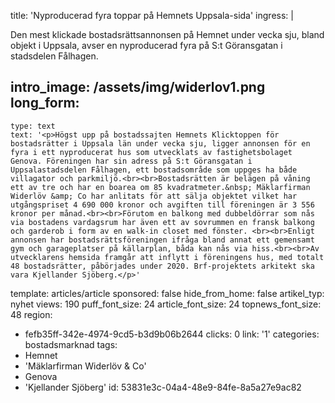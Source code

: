 title: 'Nyproducerad fyra toppar på Hemnets Uppsala-sida'
ingress: |
  <p>Den mest klickade bostadsrättsannonsen på Hemnet under vecka sju, bland objekt i Uppsala, avser en nyproducerad fyra på S:t Göransgatan i stadsdelen Fålhagen.
  </p>
  
intro_image: /assets/img/widerlov1.png
long_form:
  -
    type: text
    text: '<p>Högst upp på bostadssajten Hemnets Klicktoppen för bostadsrätter i Uppsala län under vecka sju, ligger annonsen för en fyra i ett nyproducerat hus som utvecklats av fastighetsbolaget Genova. Föreningen har sin adress på S:t Göransgatan i Uppsalastadsdelen Fålhagen, ett bostadsområde som uppges ha både villagator och parkmiljö.<br><br>Bostadsrätten är belägen på våning ett av tre och har en boarea om 85 kvadratmeter.&nbsp; Mäklarfirman Widerlöv &amp; Co har anlitats för att sälja objektet vilket har utgångspriset 4 690 000 kronor och avgiften till föreningen är 3 556 kronor per månad.<br><br>Förutom en balkong med dubbeldörrar som nås via bostadens vardagsrum har även ett av sovrummen en fransk balkong och garderob i form av en walk-in closet med fönster. <br><br>Enligt annonsen har bostadsrättsföreningen ifråga bland annat ett gemensamt gym och garageplatser på källarplan, båda kan nås via hiss.<br><br>Av utvecklarens hemsida framgår att inflytt i föreningens hus, med totalt 48 bostadsrätter, påbörjades under 2020. Brf-projektets arkitekt ska vara Kjellander Sjöberg.</p>'
template: articles/article
sponsored: false
hide_from_home: false
artikel_typ: nyhet
views: 190
puff_font_size: 24
article_font_size: 24
topnews_font_size: 48
region:
  - fefb35ff-342e-4974-9cd5-b3d9b06b2644
clicks: 0
link: '1'
categories: bostadsmarknad
tags:
  - Hemnet
  - 'Mäklarfirman Widerlöv & Co'
  - Genova
  - 'Kjellander Sjöberg'
id: 53831e3c-04a4-48e9-84fe-8a5a27e9ac82
